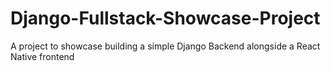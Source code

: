 # Django-Fullstack-Showcase-Project
A project to showcase building a simple Django Backend alongside a React Native frontend
